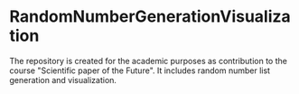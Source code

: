 # RandomNumberGenerationVisualization
The repository is created for the academic purposes as contribution to the course "Scientific paper of the Future".  It includes random number list generation and visualization.
